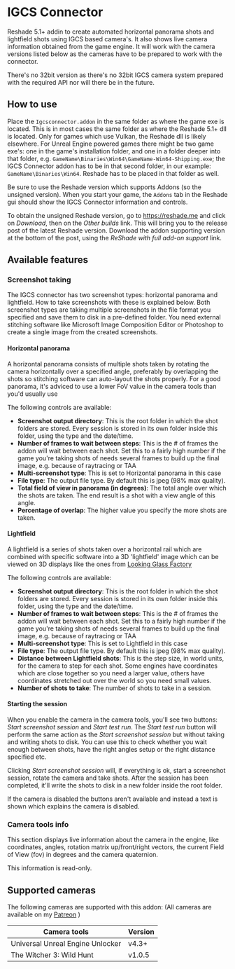 # IGCS Connector
Reshade 5.1+ addin to create automated horizontal panorama shots and lightfield shots using IGCS based camera's. It also shows live camera information
obtained from the game engine. It will work with the camera versions listed below as the cameras have to be prepared to work with the connector. 

There's no 32bit version as there's no 32bit IGCS camera system prepared with the required API nor will there be in the future.

## How to use
Place the `Igcsconnector.addon` in the same folder as where the game exe is located. This is in most cases the same folder as where the Reshade 5.1+ dll
is located. Only for games which use Vulkan, the Reshade dll is likely elsewhere. For Unreal Engine powered games there might be two
game exe's: one in the game's installation folder, and one in a folder deeper into that folder, e.g. 
`GameName\Binaries\Win64\GameName-Win64-Shipping.exe`; the IGCS Connector addon has to be in that second folder, in our example:
`GameName\Binaries\Win64`. Reshade has to be placed in that folder as well.

Be sure to use the Reshade version which supports Addons (so the unsigned version). When you start your game, the `Addons` tab in 
the Reshade gui should show the IGCS Connector information and controls. 

To obtain the unsigned Reshade version, go to <https://reshade.me> and click on *Download*, then on the *Other builds* link. This will bring you to the 
release post of the latest Reshade version. Download the addon supporting version at the bottom of the post, using the *ReShade with full add-on support* 
link.

## Available features

### Screenshot taking

The IGCS connector has two screenshot types: horizontal panorama and lightfield. How to take screenshots with these is explained below. Both screenshot types
are taking multiple screenshots in the file format you specified and save them to disk in a pre-defined folder. You need external stitching software like
Microsoft Image Composition Editor or Photoshop to create a single image from the created screenshots. 

#### Horizontal panorama

A horizontal panorama consists of multiple shots taken by rotating the camera horizontally over a specified angle, preferably by overlapping the shots so 
stitching software can auto-layout the shots properly. For a good panorama, it's adviced to use a lower FoV value in the camera tools than you'd usually use

The following controls are available:

- **Screenshot output directory**: This is the root folder in which the shot folders are stored. Every session is stored in its own folder inside this folder, using the type and the date/time.
- **Number of frames to wait between steps**: This is the # of frames the addon will wait between each shot. Set this to a fairly high number if the game you're taking shots of needs several frames to build up the final image, e.g. because of raytracing or TAA
- **Multi-screenshot type**: This is set to Horizontal panorama in this case
- **File type**: The output file type. By default this is jpeg (98% max quality). 
- **Total field of view in panorama (in degrees)**: The total angle over which the shots are taken. The end result is a shot with a view angle of this angle. 
- **Percentage of overlap**: The higher value you specify the more shots are taken. 

#### Lightfield

A lightfield is a series of shots taken over a horizontal rail which are combined with specific software into a 3D 'lightfield' image which can be viewed
on 3D displays like the ones from [Looking Glass Factory](https://lookingglassfactory.com) 

The following controls are available:

- **Screenshot output directory**: This is the root folder in which the shot folders are stored. Every session is stored in its own folder inside this folder, using the type and the date/time.
- **Number of frames to wait between steps**: This is the # of frames the addon will wait between each shot. Set this to a fairly high number if the game you're taking shots of needs several frames to build up the final image, e.g. because of raytracing or TAA
- **Multi-screenshot type**: This is set to Lightfield in this case
- **File type**: The output file type. By default this is jpeg (98% max quality). 
- **Distance between Lightfield shots**: This is the step size, in world units, for the camera to step for each shot. Some engines have coordinates which are close together so you need a larger value, others have coordinates stretched out over the world so you need small values. 
- **Number of shots to take**: The number of shots to take in a session. 

#### Starting the session
When you enable the camera in the camera tools, you'll see two buttons: *Start screenshot session* and *Start test run*. The *Start test run* button will
perform the same action as the *Start screenshot session* but without taking and writing shots to disk. You can use this to check whether you wait enough 
between shots, have the right angles setup or the right distance specified etc. 

Clicking *Start screenshot session* will, if everything is ok, start a screenshot session, rotate the camera and take shots. After the session has been 
completed, it'll write the shots to disk in a new folder inside the root folder. 

If the camera is disabled the buttons aren't available and instead a text is shown which explains the camera is disabled.

### Camera tools info

This section displays live information about the camera in the engine, like coordinates, angles, rotation matrix up/front/right vectors, the current Field of
View (fov) in degrees and the camera quaternion. 

This information is read-only. 

## Supported cameras

The following cameras are supported with this addon: (All cameras are available on my [Patreon](https://patreon.com/Otis_Inf) )

Camera tools | Version
--|--
Universal Unreal Engine Unlocker | v4.3+
The Witcher 3: Wild Hunt | v1.0.5
